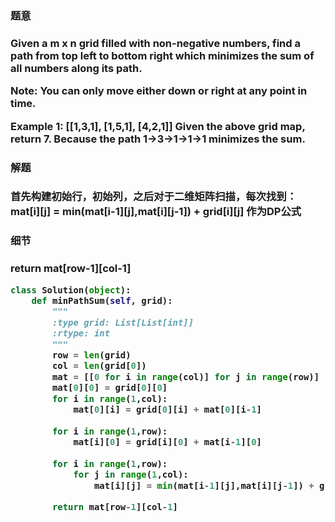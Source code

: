 <h3>题意<h3>
<p>
Given a m x n grid filled with non-negative numbers, find a path from top left to bottom right which minimizes the sum of all numbers along its path.

Note: You can only move either down or right at any point in time.

Example 1:
[[1,3,1],
 [1,5,1],
 [4,2,1]]
Given the above grid map, return 7. Because the path 1→3→1→1→1 minimizes the sum.
<p>




<h3>解题<h3>
<p>首先构建初始行，初始列，之后对于二维矩阵扫描，每次找到：
mat[i][j] = min(mat[i-1][j],mat[i][j-1]) + grid[i][j]
作为DP公式<p>




<h3>细节<h3>
<p>return mat[row-1][col-1]<p>

```python
class Solution(object):
    def minPathSum(self, grid):
        """
        :type grid: List[List[int]]
        :rtype: int
        """
        row = len(grid)
        col = len(grid[0])
        mat = [[0 for i in range(col)] for j in range(row)]
        mat[0][0] = grid[0][0]
        for i in range(1,col):
            mat[0][i] = grid[0][i] + mat[0][i-1]
        
        for i in range(1,row):
            mat[i][0] = grid[i][0] + mat[i-1][0]
        
        for i in range(1,row):
            for j in range(1,col):
                mat[i][j] = min(mat[i-1][j],mat[i][j-1]) + grid[i][j]
        
        return mat[row-1][col-1]
```


